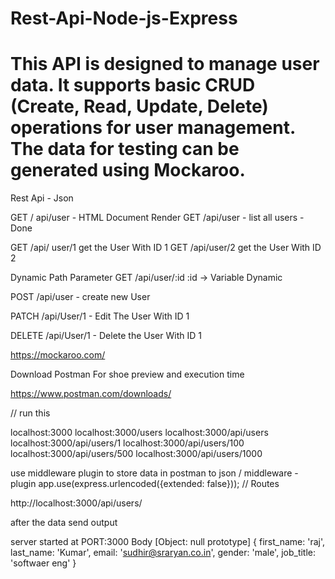 # Rest-Api-Node-js-Express
# This API is designed to manage user data. It supports basic CRUD (Create, Read, Update, Delete) operations for user management. The data for testing can be generated using Mockaroo.

Rest Api - Json

GET / api/user - HTML Document Render
GET /api/user - list all users - Done

GET /api/ user/1  get the User With ID 1
GET /api/user/2  get the User With ID 2

Dynamic Path Parameter
GET /api/user/:id
:id -> Variable Dynamic 

POST /api/user - create new User

PATCH /api/User/1 - Edit The User With ID 1

DELETE /api/User/1 - Delete the User With ID 1


https://mockaroo.com/

Download Postman For shoe preview and execution time 

https://www.postman.com/downloads/

// run this 

localhost:3000
localhost:3000/users
localhost:3000/api/users
localhost:3000/api/users/1
localhost:3000/api/users/100
localhost:3000/api/users/500
localhost:3000/api/users/1000


use middleware plugin to store data in postman to json
/ middleware - plugin
app.use(express.urlencoded({extended: false}));
// Routes



http://localhost:3000/api/users/

after the data send
output 

server started at PORT:3000
Body [Object: null prototype] {
  first_name: 'raj',
  last_name: 'Kumar',
  email: 'sudhir@sraryan.co.in',
  gender: 'male',
  job_title: 'softwaer eng'
}
